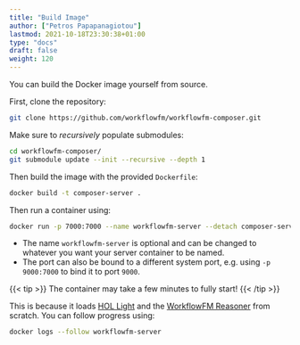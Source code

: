 ```yaml
---
title: "Build Image"
author: ["Petros Papapanagiotou"]
lastmod: 2021-10-18T23:30:38+01:00
type: "docs"
draft: false
weight: 120
---
```


You can build the Docker image yourself from source.

First, clone the repository:

```sh
git clone https://github.com/workflowfm/workflowfm-composer.git
```

Make sure to _recursively_ populate submodules:

```sh
cd workflowfm-composer/
git submodule update --init --recursive --depth 1
```

Then build the image with the provided `Dockerfile`:

```sh
docker build -t composer-server .
```

Then run a container using:

```sh
docker run -p 7000:7000 --name workflowfm-server --detach composer-server
```

-   The name `workflowfm-server` is optional and can be changed to whatever you want your server container to be named.
-   The port can also be bound to a different system port, e.g. using `-p 9000:7000` to bind it to port `9000`.

{{< tip >}}
The container may take a few minutes to fully start!
{{< /tip >}}

This is because it loads [HOL Light](https://github.com/workflowfm/hol-light) and the [WorkflowFM Reasoner](https://github.com/workflowfm/workflowfm-reasoner) from scratch. You can follow progress using:

```sh
docker logs --follow workflowfm-server
```
